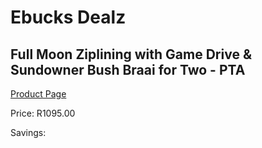 
# Ebucks Dealz
## Full Moon Ziplining with Game Drive & Sundowner Bush Braai for Two - PTA
[Product Page](https://www.ebucks.com/web/shop/productSelected.do?prodId=265757814&catId=322194367)

Price: R1095.00

Savings: 


	